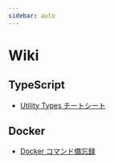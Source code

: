 ```yaml
---
sidebar: auto
---
```


# Wiki

## TypeScript

- [Utility Types チートシート](ts/utility_types.md)

## Docker

- [Docker コマンド備忘録](docker/commands.md)
